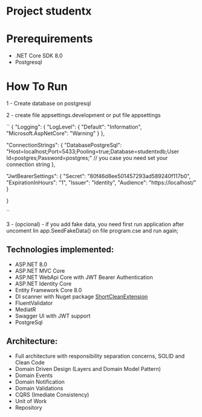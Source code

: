 # Project studentx

# Prerequirements
* .NET Core SDK 8.0
* Postgresql

# How To Run

1 - Create database on postgresql

2 - create file appsettings.development or put file appsettings

``
{
  "Logging": {
    "LogLevel": {
      "Default": "Information",
      "Microsoft.AspNetCore": "Warning"
    }
  },

  "ConnectionStrings": {
    "DatabasePostgreSql": "Host=localhost;Port=5433;Pooling=true;Database=studentxdb;User Id=postgres;Password=postgres;" // you case you need set your connection string
  },


  "JwtBearerSettings": {
    "Secret": "80f46d8ee501457293ad589240f117b0",
    "ExpirationInHours": "1",
    "Issuer": "Identity",
    "Audience": "https://localhost/"
  }

}

``

3 -  (opcional) - if you add fake data, you need first run application after uncoment lin  app.SeedFakeData() on file program.cse and run again;

## Technologies implemented:

- ASP.NET 8.0
 - ASP.NET MVC Core 
 - ASP.NET WebApi Core with JWT Bearer Authentication
 - ASP.NET Identity Core
- Entity Framework Core 8.0
- DI scanner with Nuget package [ShortCleanExtension](https://github.com/salesHgabriel/ShortCleanLinqExtensions)
- FluentValidator
- MediatR
- Swagger UI with JWT support
-  PostgreSql

## Architecture:

- Full architecture with responsibility separation concerns, SOLID and Clean Code
- Domain Driven Design (Layers and Domain Model Pattern)
- Domain Events
- Domain Notification
- Domain Validations
- CQRS (Imediate Consistency)
- Unit of Work
- Repository